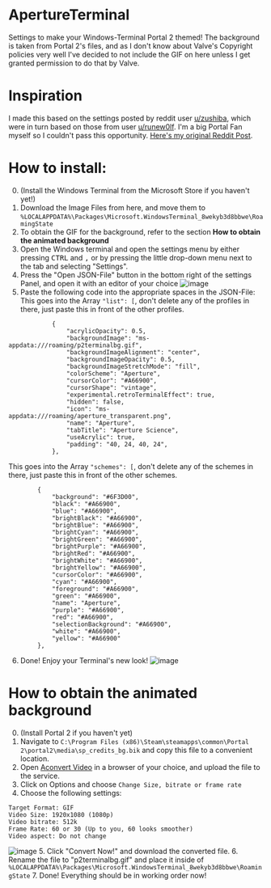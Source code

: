 # ApertureTerminal
Settings to make your Windows-Terminal Portal 2 themed!
The background is taken from Portal 2's files, and as I don't know about Valve's Copyright policies very well I've decided to not include the GIF on here unless I get granted permission to do that by Valve. 

# Inspiration
I made this based on the settings posted by reddit user [u/zushiba](https://reddit.com/u/zushiba "u/zushiba"), which were in turn based on those from user [u/runew0lf](https://reddit.com/u/runew0lf "u/runew0lf"). I'm a big Portal Fan myself so I couldn't pass this opportunity. [Here's my original Reddit Post](https://www.reddit.com/r/Windows10/comments/no7mg8/i_tried_to_make_my_windows_terminal_look_like/ "My Post").

# How to install:
0. (Install the Windows Terminal from the Microsoft Store if you haven't yet!)
1. Download the Image Files from here, and move them to ```%LOCALAPPDATA%\Packages\Microsoft.WindowsTerminal_8wekyb3d8bbwe\RoamingState```
2. To obtain the GIF for the background, refer to the section **How to obtain the animated background**
3. Open the Windows terminal and open the settings menu by either pressing <kbd>CTRL</kbd> and <kbd>,</kbd> or by pressing the little drop-down menu next to the tab and selecting "Settings".
4. Press the "Open JSON-File" button in the bottom right of the settings Panel, and open it with an editor of your choice
![image](https://user-images.githubusercontent.com/23218251/120101803-3707db80-c148-11eb-9d28-97c768956fd0.png)
5. Paste the following code into the appropriate spaces in the JSON-File:
This goes into the Array ```"list": [```, don't delete any of the profiles in there, just paste this in front of the other profiles.
```
            {
                "acrylicOpacity": 0.5,
                "backgroundImage": "ms-appdata:///roaming/p2terminalbg.gif",
                "backgroundImageAlignment": "center",
                "backgroundImageOpacity": 0.5,
                "backgroundImageStretchMode": "fill",
                "colorScheme": "Aperture",
                "cursorColor": "#A66900",
                "cursorShape": "vintage",
                "experimental.retroTerminalEffect": true,
                "hidden": false,
                "icon": "ms-appdata:///roaming/aperture_transparent.png",
                "name": "Aperture",
                "tabTitle": "Aperture Science",
                "useAcrylic": true,
                "padding": "40, 24, 40, 24",
            },
```
This goes into the Array ```"schemes": [```, don't delete any of the schemes in there, just paste this in front of the other schemes.
```
        {
            "background": "#6F3D00",
            "black": "#A66900",
            "blue": "#A66900",
            "brightBlack": "#A66900",
            "brightBlue": "#A66900",
            "brightCyan": "#A66900",
            "brightGreen": "#A66900",
            "brightPurple": "#A66900",
            "brightRed": "#A66900",
            "brightWhite": "#A66900",
            "brightYellow": "#A66900",
            "cursorColor": "#A66900",
            "cyan": "#A66900",
            "foreground": "#A66900",
            "green": "#A66900",
            "name": "Aperture",
            "purple": "#A66900",
            "red": "#A66900",
            "selectionBackground": "#A66900",
            "white": "#A66900",
            "yellow": "#A66900"
        },
```

6. Done! Enjoy your Terminal's new look!
![image](https://user-images.githubusercontent.com/23218251/120101673-7eda3300-c147-11eb-8635-3a34ab491886.png)

# How to obtain the animated background
0. (Install Portal 2 if you haven't yet)
1. Navigate to ```C:\Program Files (x86)\Steam\steamapps\common\Portal 2\portal2\media\sp_credits_bg.bik``` and copy this file to a convenient location.
2. Open [Aconvert Video](https://www.aconvert.com/video/ "Aconvert Video") in a browser of your choice, and upload the file to the service.
3. Click on Options and choose ```Change Size, bitrate or frame rate```
4. Choose the following settings:
```
Target Format: GIF
Video Size: 1920x1080 (1080p)
Video bitrate: 512k
Frame Rate: 60 or 30 (Up to you, 60 looks smoother)
Video aspect: Do not change
```
![image](https://user-images.githubusercontent.com/23218251/120102548-d37fad00-c14b-11eb-8ee4-e94fb15bf3d5.png)
5. Click "Convert Now!" and download the converted file.
6. Rename the file to "p2terminalbg.gif" and place it inside of ```%LOCALAPPDATA%\Packages\Microsoft.WindowsTerminal_8wekyb3d8bbwe\RoamingState```
7. Done! Everything should be in working order now!
